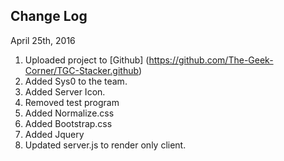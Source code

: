 ## Change Log

April 25th, 2016
1. Uploaded project to [Github] (https://github.com/The-Geek-Corner/TGC-Stacker.github)
2. Added Sys0 to the team.
3. Added Server Icon.
4. Removed test program
5. Added Normalize.css
6. Added Bootstrap.css
7. Added Jquery
8. Updated server.js to render only client.